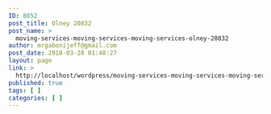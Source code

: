 ```yaml
---
ID: 8852
post_title: Olney 20832
post_name: >
  moving-services-moving-services-moving-services-olney-20832
author: mrgabonijeff@gmail.com
post_date: 2018-03-28 01:48:27
layout: page
link: >
  http://localhost/wordpress/moving-services-moving-services-moving-services-olney-20832/
published: true
tags: [ ]
categories: [ ]
---
```

